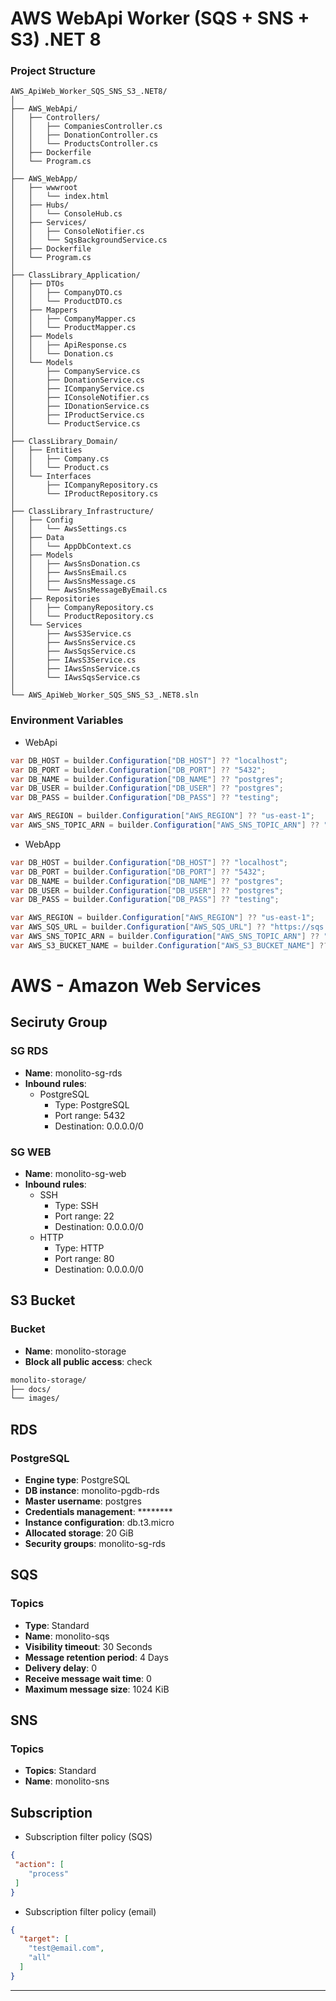 ﻿# AWS WebApi Worker (SQS + SNS + S3) .NET 8

### Project Structure
```
AWS_ApiWeb_Worker_SQS_SNS_S3_.NET8/
│
├── AWS_WebApi/
│	├── Controllers/
│	│	├── CompaniesController.cs
│	│	├── DonationController.cs
│	│	└── ProductsController.cs
│	├── Dockerfile
│	└── Program.cs
│
├── AWS_WebApp/
│	├── wwwroot
│	│	└── index.html
│	├── Hubs/
│	│	└── ConsoleHub.cs
│	├── Services/
│	│	├── ConsoleNotifier.cs
│	│	└── SqsBackgroundService.cs
│	├── Dockerfile
│	└── Program.cs
│
├── ClassLibrary_Application/
│	├── DTOs
│	│	├── CompanyDTO.cs
│	│	└── ProductDTO.cs
│	├── Mappers
│	│	├── CompanyMapper.cs
│	│	└── ProductMapper.cs
│	├── Models
│	│	├── ApiResponse.cs
│	│	└── Donation.cs
│	└── Models
│		├── CompanyService.cs
│		├── DonationService.cs
│		├── ICompanyService.cs
│		├── IConsoleNotifier.cs
│		├── IDonationService.cs
│		├── IProductService.cs
│		└── ProductService.cs
│
├── ClassLibrary_Domain/
│	├── Entities
│	│	├── Company.cs
│	│	└── Product.cs
│	└── Interfaces
│		├── ICompanyRepository.cs
│		└── IProductRepository.cs
│
├── ClassLibrary_Infrastructure/
│	├── Config
│	│	└── AwsSettings.cs
│	├── Data
│	│	└── AppDbContext.cs
│	├── Models
│	│	├── AwsSnsDonation.cs
│	│	├── AwsSnsEmail.cs
│	│	├── AwsSnsMessage.cs
│	│	└── AwsSnsMessageByEmail.cs
│	├── Repositories
│	│	├── CompanyRepository.cs
│	│	└── ProductRepository.cs
│	└── Services
│		├── AwsS3Service.cs
│		├── AwsSnsService.cs
│		├── AwsSqsService.cs
│		├── IAwsS3Service.cs
│		├── IAwsSnsService.cs
│		└── IAwsSqsService.cs
│
└── AWS_ApiWeb_Worker_SQS_SNS_S3_.NET8.sln
```

### Environment Variables
- WebApi
```csharp
var DB_HOST = builder.Configuration["DB_HOST"] ?? "localhost";
var DB_PORT = builder.Configuration["DB_PORT"] ?? "5432";
var DB_NAME = builder.Configuration["DB_NAME"] ?? "postgres";
var DB_USER = builder.Configuration["DB_USER"] ?? "postgres";
var DB_PASS = builder.Configuration["DB_PASS"] ?? "testing";

var AWS_REGION = builder.Configuration["AWS_REGION"] ?? "us-east-1";
var AWS_SNS_TOPIC_ARN = builder.Configuration["AWS_SNS_TOPIC_ARN"] ?? "arn:aws:sns:us-east-1:123:my-sns";
```
- WebApp
```csharp
var DB_HOST = builder.Configuration["DB_HOST"] ?? "localhost";
var DB_PORT = builder.Configuration["DB_PORT"] ?? "5432";
var DB_NAME = builder.Configuration["DB_NAME"] ?? "postgres";
var DB_USER = builder.Configuration["DB_USER"] ?? "postgres";
var DB_PASS = builder.Configuration["DB_PASS"] ?? "testing";

var AWS_REGION = builder.Configuration["AWS_REGION"] ?? "us-east-1";
var AWS_SQS_URL = builder.Configuration["AWS_SQS_URL"] ?? "https://sqs.us-east-1.amazonaws.com/123/my-sqs";
var AWS_SNS_TOPIC_ARN = builder.Configuration["AWS_SNS_TOPIC_ARN"] ?? "arn:aws:sns:us-east-1:123:my-sns";
var AWS_S3_BUCKET_NAME = builder.Configuration["AWS_S3_BUCKET_NAME"] ?? "monolito-storage";
```

# AWS - Amazon Web Services
## Seciruty Group
### SG RDS
- **Name**: monolito-sg-rds
- **Inbound rules**:
  - PostgreSQL
    - Type: PostgreSQL
    - Port range: 5432
    - Destination: 0.0.0.0/0

### SG WEB
- **Name**: monolito-sg-web
- **Inbound rules**:
  - SSH
    - Type: SSH
    - Port range: 22
    - Destination: 0.0.0.0/0
  - HTTP
    - Type: HTTP
    - Port range: 80
    - Destination: 0.0.0.0/0

## S3 Bucket
### Bucket
- **Name**: monolito-storage
- **Block all public access**: check

```bash
monolito-storage/
├── docs/
└── images/
```

## RDS
### PostgreSQL
- **Engine type**: PostgreSQL
- **DB instance**: monolito-pgdb-rds
- **Master username**: postgres
- **Credentials management**: ********
- **Instance configuration**: db.t3.micro
- **Allocated storage**: 20 GiB
- **Security groups**: monolito-sg-rds 

## SQS
### Topics
- **Type**: Standard
- **Name**: monolito-sqs
- **Visibility timeout**: 30 Seconds
- **Message retention period**: 4 Days
- **Delivery delay**: 0
- **Receive message wait time**: 0
- **Maximum message size**: 1024 KiB

## SNS
### Topics
- **Topics**: Standard
- **Name**: monolito-sns

## Subscription
- Subscription filter policy (SQS)
```json
{
 "action": [
    "process"
 ]
}
```

- Subscription filter policy (email)
```json
{
  "target": [
    "test@email.com",
    "all"
  ]
}
```

---